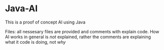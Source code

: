 # Java-AI
This is a proof of concept AI using Java

Files: all nessesary files are provided and comments with explain code. 
How AI works in general is *not* explained, rather the comments are explaining what it code is doing, not *why*
 

